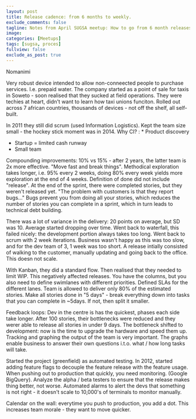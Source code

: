 ```yaml
---
layout: post
title: Release cadence: from 6 months to weekly.
exclude_comments: false
tagline: Notes from April SUGSA meetup: How to go from 6 month releases to 1 per week.
image:
categories: [Meetups]
tags: [sugsa, proces]
fullview: false
exclude_as_post: true
---
```



Nomanimi

Very robust device intended to allow non-conneected people to purchase services. I.e. prepaid water. The company started as a point of sale for taxis in Soweto - soon realised that they sucked at field operations. They were techies at heart, didn't want to learn how taxi unions funciton. Rolled out across 7 african countries, thousands of devices - not off the shelf, all self-built.

In 2011 they still did scrum (used Information Logistics). Kept the team size small - the hockey stick moment was in 2014. Why CI?
: * Product discovery
* Startup = limited cash runway
* Small team

Compounding improvements: 10% vs 15%  - after 2 years, the latter team is 2x more effective. "Move fast and break things". Methodical exploration takes longer, i.e. 95% every 2 weeks, doing 80% every week yields more exploration at the end of 4 weeks. Definition of done did not include "release". At the end of the sprint, there were completed stories, but they weren't released yet. "The problem with customers is that they report bugs..." Bugs prevent you from doing all your stories, which reduces the number of stories you can complete in a sprint, which in turn leads to technical debt building.

There was a lot of variance in the delivery: 20 points on average, but SD was 10. Average started dropping over time. Went back to waterfall, this failed nicely: the development portion always takes too long. Went back to scrum with 2 week iterations. Business wasn't happy as this was too slow, and for the dev team of 3, 1 week was too short. A release intially consisted of walking to the customer, manually updating and going back to the office. This doesn not scale.

With Kanban, they did a standard flow. Then realised that they needed to limit WIP. This negatively affected releases. You have the columns, but you also need to define swimlanes with different priorities. Defined SLAs for the different lanes. Team is allowed to deliver only 80% of the estimated stories. Make all stories done in "5 days" - break everything down into tasks that you can complete in ~5days. If not, then split it smaller.

Feedback loops: Dev in the centre is has the quickest, phases each side take longer. After 100 stories, their bottlenecks were reduced and they werer able to release all stories in under 9 days. The bottleneck shifted to development: now is the time to upgrade the hardware and speed them up. Tracking and graphing the output of the team is very important. The graphs enable business to answer their own questions i.t.o. what / how long tasks will take.

Started the project (greenfield) as automated testing. In 2012, started adding feature flags to decouple the feature release with the feature usage. When pushing out to production that quickly, you need monitoring. (Google BigQuery). Analyze the alpha / beta testers to ensure that the release makes thing better, not worse. Automated alarms to alert the devs that something is not right - it doesn't scale to 10,000's of terminals to monitor manually.

Calendar on the wall: everytime you push to production, you add a dot. This increases team morale - they want to move quicker.
